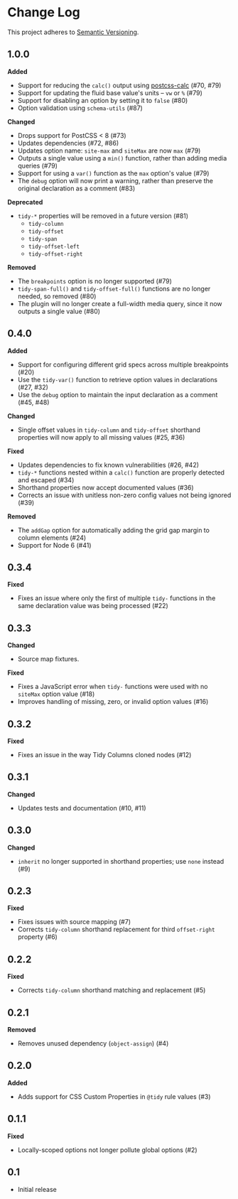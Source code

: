 # Change Log
This project adheres to [Semantic Versioning](http://semver.org/).

## 1.0.0

**Added**

- Support for reducing the `calc()` output using [postcss-calc](https://github.com/postcss/postcss-calc/) (#70, #79)
- Support for updating the fluid base value's units – `vw` or `%` (#79)
- Support for disabling an option by setting it to `false` (#80)
- Option validation using `schema-utils` (#87)

**Changed**

- Drops support for PostCSS < 8 (#73)
- Updates dependencies (#72, #86)
- Updates option name: `site-max` and `siteMax` are now `max` (#79)
- Outputs a single value using a `min()` function, rather than adding media queries (#79)
- Support for using a `var()` function as the `max` option's value (#79)
- The `debug` option will now print a warning, rather than preserve the original declaration as a comment (#83)

**Deprecated**

- `tidy-*` properties will be removed in a future version (#81)
  - `tidy-column`
  - `tidy-offset`
  - `tidy-span`
  - `tidy-offset-left`
  - `tidy-offset-right`

**Removed**

- The `breakpoints` option is no longer supported (#79)
- `tidy-span-full()` and `tidy-offset-full()` functions are no longer needed, so removed (#80)
- The plugin will no longer create a full-width media query, since it now outputs a single value (#80)

## 0.4.0

**Added**

- Support for configuring different grid specs across multiple breakpoints (#20)
- Use the `tidy-var()` function to retrieve option values in declarations (#27, #32)
- Use the `debug` option to maintain the input declaration as a comment (#45, #48)

**Changed**

- Single offset values in `tidy-column` and `tidy-offset` shorthand properties will now apply to all missing values (#25, #36)

**Fixed**

- Updates dependencies to fix known vulnerabilities (#26, #42)
- `tidy-*` functions nested within a `calc()` function are properly detected and escaped (#34)
- Shorthand properties now accept documented values (#36)
- Corrects an issue with unitless non-zero config values not being ignored (#39)

**Removed**

- The `addGap` option for automatically adding the grid gap margin to column elements (#24)
- Support for Node 6 (#41)

## 0.3.4

**Fixed**

- Fixes an issue where only the first of multiple `tidy-` functions in the same declaration value was being processed (#22)

## 0.3.3

**Changed**

- Source map fixtures.

**Fixed**

- Fixes a JavaScript error when `tidy-` functions were used with no `siteMax` option value (#18)
- Improves handling of missing, zero, or invalid option values (#16)

## 0.3.2

**Fixed**

- Fixes an issue in the way Tidy Columns cloned nodes (#12)

## 0.3.1

**Changed**

- Updates tests and documentation (#10, #11)

## 0.3.0

**Changed**

- `inherit` no longer supported in shorthand properties; use `none` instead (#9)

## 0.2.3

**Fixed**

- Fixes issues with source mapping (#7)
- Corrects `tidy-column` shorthand replacement for third `offset-right` property (#6)

## 0.2.2

**Fixed**

- Corrects `tidy-column` shorthand matching and replacement (#5)

## 0.2.1

**Removed**

- Removes unused dependency (`object-assign`) (#4)

## 0.2.0

**Added**

- Adds support for CSS Custom Properties in `@tidy` rule values (#3)

## 0.1.1

**Fixed**

- Locally-scoped options not longer pollute global options (#2)

## 0.1

- Initial release
